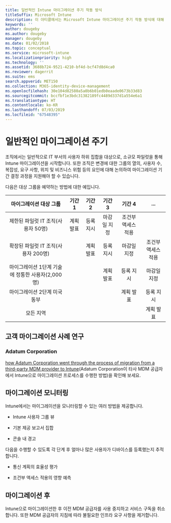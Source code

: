 ```yaml
---
title: 일반적인 Intune 마이그레이션 주기 작동 방식
titleSuffix: Microsoft Intune
description: 이 아티클에서는 Microsoft Intune 마이그레이션 주기 작동 방식에 대해 설명하고 고객이 마이그레이션 주기를 처리하는 방법에 대한 예제를 제공합니다.
keywords: ''
author: dougeby
ms.author: dougeby
manager: dougeby
ms.date: 01/02/2018
ms.topic: conceptual
ms.service: microsoft-intune
ms.localizationpriority: high
ms.technology: ''
ms.assetid: 3688b724-9521-4210-bf4d-bcf47d8d4ca0
ms.reviewer: dagerrit
ms.suite: ems
search.appverid: MET150
ms.collection: M365-identity-device-management
ms.openlocfilehash: 30e104d82580a5a0b6b01edb0eaade0673b33d83
ms.sourcegitcommit: bccfbf1e3bdc31382189fc4489d337d1a554e6a1
ms.translationtype: HT
ms.contentlocale: ko-KR
ms.lasthandoff: 07/03/2019
ms.locfileid: "67548395"
---
```

# <a name="typical-migration-cycle"></a>일반적인 마이그레이션 주기

조직에서는 일반적으로 IT 부서의 사용자 하위 집합을 대상으로, 소규모 파일럿을 통해 Intune 마이그레이션을 시작합니다. 또한 조직은 변경에 대한 그룹의 열의, 사용자 수, 복잡성, 요구 사항, 위치 및 비즈니스 위험 등의 요인에 대해 논의하여 마이그레이션 기간 결정 과정을 지원해야 할 수 있습니다.

다음은 대상 그룹을 예약하는 방법에 대한 예입니다.

  | **마이그레이션 대상 그룹** | **기간 1** | **기간 2** | **기간 3** | **기간 4** | **...**
|:---:|:---:|:---:|:---:|:---:|:---:|
| 제한된 파일럿 IT 조직(사용자 50명) | 계획 발표 | 등록 지시 | 마감일 지정 | 조건부 액세스 적용 |  |                                                        
| 확장된 파일럿 IT 조직(사용자 200명) |  | 계획 발표 | 등록 지시 | 마감일 지정 | 조건부 액세스 적용 |
| 마이그레이션 1단계 기술에 정통한 사용자(2,000명) |  |  | 계획 발표 | 등록 지시 | 마감일 지정 |
| 마이그레이션 2단계 미국 동부 |  |  |  | 계획 발표 | 등록 지시 |
| 모든 지역 |  |  |  |  | 계획 발표 |

## <a name="customer-migration-case-study"></a>고객 마이그레이션 사례 연구

### <a name="adatum-corporation"></a>Adatum Corporation

[how Adatum Corporation went through the process of migration from a third-party MDM provider to Intune](https://gallery.technet.microsoft.com/Intune-migration-guide-893a95e3?redir=0)(Adatum Corporation이 타사 MDM 공급자에서 Intune으로 마이그레이션 프로세스를 수행한 방법)을 확인해 보세요.

## <a name="monitoring-migration"></a>마이그레이션 모니터링

Intune에서는 마이그레이션을 모니터링할 수 있는 여러 방법을 제공합니다.

* Intune 사용자 그룹 뷰

* 기본 제공 보고서 집합

* 콘솔 내 경고

다음을 수행할 수 있도록 각 단계 후 얼마나 많은 사용자가 디바이스를 등록했는지 추적합니다.

- 통신 계획의 효율성 평가

- 조건부 액세스 적용의 영향 예측


## <a name="post-migration"></a>마이그레이션 후

Intune으로 마이그레이션한 후 이전 MDM 공급자를 사용 중지하고 서비스 구독을 취소합니다. 또한 MDM 공급자의 지침에 따라 불필요한 인프라 요구 사항을 제거합니다.
